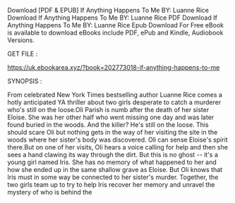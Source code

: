 Download [PDF & EPUB] If Anything Happens To Me BY: Luanne Rice Download If Anything Happens To Me BY: Luanne Rice PDF Download If Anything Happens To Me BY: Luanne Rice Epub Download For Free eBook is available to download eBooks include PDF, ePub and Kindle, Audiobook Versions.

GET FILE :

https://uk.ebookarea.xyz/?book=202773018-if-anything-happens-to-me

SYNOPSIS : 

From celebrated New York Times bestselling author Luanne Rice comes a hotly anticipated YA thriller about two girls desperate to catch a murderer who's still on the loose.Oli Parish is numb after the death of her sister Eloise. She was her other half who went missing one day and was later found buried in the woods. And the killer? He's still on the loose. This should scare Oli but nothing gets in the way of her visiting the site in the woods where her sister's body was discovered. Oli can sense Eloise's spirit there.But on one of her visits, Oli hears a voice calling for help and then she sees a hand clawing its way through the dirt. But this is no ghost -- it's a young girl named Iris. She has no memory of what happened to her and how she ended up in the same shallow grave as Eloise. But Oli knows that Iris must in some way be connected to her sister's murder. Together, the two girls team up to try to help Iris recover her memory and unravel the mystery of who is behind the 
